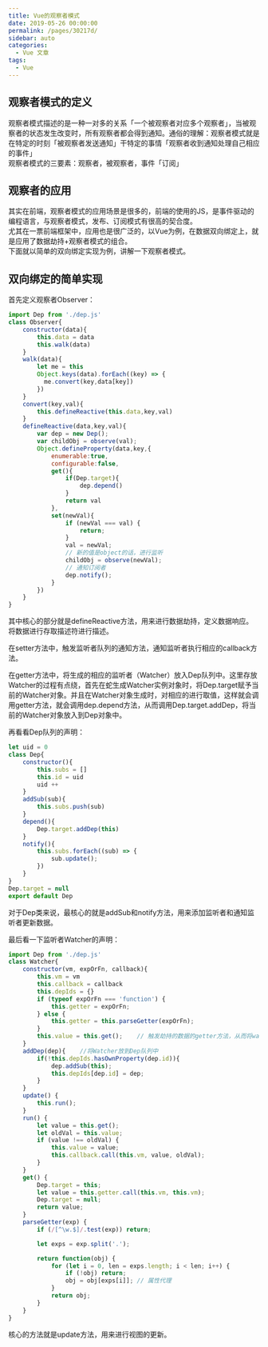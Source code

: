 ```yaml
---
title: Vue的观察者模式
date: 2019-05-26 00:00:00
permalink: /pages/30217d/
sidebar: auto
categories: 
  - Vue 文章
tags: 
  - Vue
---
```


## 观察者模式的定义
观察者模式描述的是一种一对多的关系「一个被观察者对应多个观察者」，当被观察者的状态发生改变时，所有观察者都会得到通知。通俗的理解：观察者模式就是在特定的时刻「被观察者发送通知」干特定的事情「观察者收到通知处理自己相应的事件」<br />观察者模式的三要素：观察者，被观察者，事件「订阅」

## 观察者的应用
其实在前端，观察者模式的应用场景是很多的，前端的使用的JS，是事件驱动的编程语言，与观察者模式，发布、订阅模式有很高的契合度。<br />尤其在一票前端框架中，应用也是很广泛的，以Vue为例，在数据双向绑定上，就是应用了数据劫持+观察者模式的组合。<br />下面就以简单的双向绑定实现为例，讲解一下观察者模式。

## 双向绑定的简单实现
首先定义观察者Observer：
```javascript
import Dep from './dep.js'
class Observer{
    constructor(data){
        this.data = data
        this.walk(data)
    }
    walk(data){
        let me = this
        Object.keys(data).forEach((key) => {
          me.convert(key,data[key])
        })
    }
    convert(key,val){
        this.defineReactive(this.data,key,val)
    }
    defineReactive(data,key,val){
        var dep = new Dep();
        var childObj = observe(val);
        Object.defineProperty(data,key,{
            enumerable:true,
            configurable:false,
            get(){
                if(Dep.target){
                    dep.depend()
                }
                return val
            },
            set(newVal){
                if (newVal === val) {
                    return;
                }
                val = newVal;
                // 新的值是object的话，进行监听
                childObj = observe(newVal);
                // 通知订阅者
                dep.notify();
            }
        })
    }
}
```
其中核心的部分就是defineReactive方法，用来进行数据劫持，定义数据响应。将数据进行存取描述符进行描述。

在setter方法中，触发监听者队列的通知方法，通知监听者执行相应的callback方法。

在getter方法中，将生成的相应的监听者（Watcher）放入Dep队列中。这里存放Watcher的过程有点绕，首先在蛇生成Watcher实例对象时，将Dep.target赋予当前的Watcher对象。并且在Watcher对象生成时，对相应的进行取值，这样就会调用getter方法，就会调用dep.depend方法，从而调用Dep.target.addDep，将当前的Watcher对象放入到Dep对象中。

再看看Dep队列的声明：

```javascript
let uid = 0
class Dep{
    constructor(){
        this.subs = []
        this.id = uid
        uid ++ 
    }
    addSub(sub){
        this.subs.push(sub)
    }
    depend(){
        Dep.target.addDep(this)
    }
    notify(){
        this.subs.forEach((sub) => {
            sub.update();
        })
    }
}
Dep.target = null
export default Dep
```
对于Dep类来说，最核心的就是addSub和notify方法，用来添加监听者和通知监听者更新数据。

最后看一下监听者Watcher的声明：

```javascript
import Dep from './dep.js'
class Watcher{
    constructor(vm, expOrFn, callback){
        this.vm = vm
        this.callback = callback
        this.depIds = {}
        if (typeof expOrFn === 'function') {
            this.getter = expOrFn;
        } else {
            this.getter = this.parseGetter(expOrFn);
        }
        this.value = this.get();    // 触发劫持的数据的getter方法，从而将watcher放到Dep队列中
    }
    addDep(dep){    //将Watcher放到Dep队列中
        if(!this.depIds.hasOwnProperty(dep.id)){
            dep.addSub(this);
            this.depIds[dep.id] = dep;
        }
    }
    update() {
        this.run();
    }
    run() {
        let value = this.get();
        let oldVal = this.value;
        if (value !== oldVal) {
            this.value = value;
            this.callback.call(this.vm, value, oldVal);
        }
    }
    get() {
        Dep.target = this;
        let value = this.getter.call(this.vm, this.vm);
        Dep.target = null;
        return value;
    }
    parseGetter(exp) {
        if (/[^\w.$]/.test(exp)) return; 

        let exps = exp.split('.');

        return function(obj) {
            for (let i = 0, len = exps.length; i < len; i++) {
                if (!obj) return;
                obj = obj[exps[i]]; // 属性代理
            }
            return obj;
        }
    }
}
```

核心的方法就是update方法，用来进行视图的更新。
